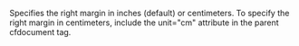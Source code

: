 Specifies the right margin in inches (default) or
centimeters. To specify the right margin in centimeters,
include the unit="cm" attribute in the parent cfdocument
tag.
